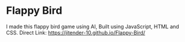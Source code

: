 # Flappy Bird
I made this flappy bird game using AI, Built using JavaScript, HTML and CSS.
Direct Link: https://jitender-10.github.io/Flappy-Bird/
